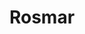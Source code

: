 ---
title: "Rosmar"
url: /ciudad-autonoma-de-buenos-aires/rosmar-avenida-juan-bautista-alberdi/
shop: pintura
---